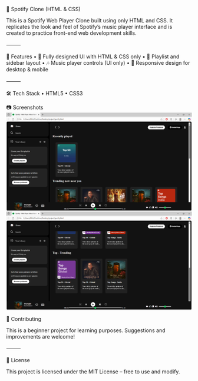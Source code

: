 🎵 Spotify Clone (HTML & CSS)

This is a Spotify Web Player Clone built using only HTML and CSS. It replicates the look and feel of Spotify’s music player interface and is created to practice front-end web development skills.

⸻

📌 Features
	•	🎨 Fully designed UI with HTML & CSS only
	•	📂 Playlist and sidebar layout
	•	🎶 Music player controls (UI only)
	•	📱 Responsive design for desktop & mobile

⸻

🛠 Tech Stack
	•	HTML5
	•	CSS3

  📷 Screenshots
  ![Screenshot 1](Spotify1.png)
  ![Screenshot 2](Spotify2.png)

  🤝 Contributing

This is a beginner project for learning purposes. Suggestions and improvements are welcome!

⸻

📄 License

This project is licensed under the MIT License – free to use and modify.
